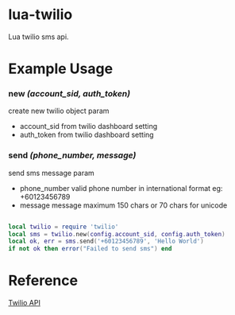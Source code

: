 # lua-twilio
Lua twilio sms api.


# Example Usage

### **new** _(account\_sid, auth\_token)_
  create new twilio object
  param
  - account\_sid from twilio dashboard setting
  - auth\_token from twilio dashboard setting
  

### **send** _(phone\_number, message)_
  send sms message
  param
  - phone\_number valid phone number in international format eg: +60123456789
  - message message maximum 150 chars or 70 chars for unicode 


```lua

local twilio = require 'twilio'
local sms = twilio.new(config.account_sid, config.auth_token) 
local ok, err = sms.send('+60123456789', 'Hello World')
if not ok then error("Failed to send sms") end

```

# Reference

[Twilio API](https://www.twilio.com/docs/api/rest/sending-messages)
